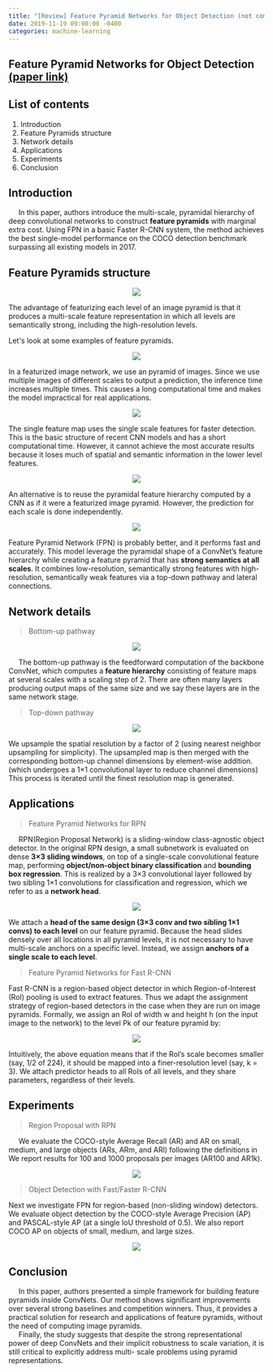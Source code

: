 ```yaml
---
title: "[Review] Feature Pyramid Networks for Object Detection (not complete)"
date: 2019-11-19 09:00:00 -0400
categories: machine-learning
---
```


## Feature Pyramid Networks for Object Detection [(paper link)][Lin]


## List of contents
1. Introduction
2. Feature Pyramids structure
3. Network details
4. Applications
5. Experiments
6. Conclusion


## Introduction
&nbsp;&nbsp;&nbsp;&nbsp; In this paper, authors introduce the multi-scale, pyramidal hierarchy of deep convolutional networks to construct **feature pyramids** with marginal extra cost. Using FPN in a basic Faster R-CNN system, the method achieves the best single-model performance on the COCO detection benchmark surpassing all existing models in 2017.


## Feature Pyramids structure

<div style="text-align:center"><img src="https://user-images.githubusercontent.com/57972646/69858577-aabbf480-12d5-11ea-8a23-c0cb7d42d74e.png" /></div>

The advantage of featurizing each level of an image pyramid is that it produces a multi-scale feature representation in which all levels are semantically strong, including the high-resolution levels.
  
Let's look at some examples of feature pyramids.

<div style="text-align:center"><img src="https://user-images.githubusercontent.com/57972646/69858580-abed2180-12d5-11ea-90b6-178e56b36c8b.png" /></div>

In a featurized image network, we use an pyramid of images. Since we use multiple images of different scales to output a prediction, the inference time increases multiple times. This causes a long computational time and makes the model impractical for real applications.

<div style="text-align:center"><img src="https://user-images.githubusercontent.com/57972646/69858583-ad1e4e80-12d5-11ea-9ca4-0c11ac8a0636.png" /></div>

The single feature map uses the single scale features for faster detection. This is the basic structure of recent CNN models and has a short computational time. However, it cannot achieve the most accurate results because it loses much of spatial and semantic information in the lower level features.

<div style="text-align:center"><img src="https://user-images.githubusercontent.com/57972646/69858591-aee81200-12d5-11ea-884d-47c0d793918e.png" /></div>

An alternative is to reuse the pyramidal feature hierarchy computed by a CNN as if it were a featurized image pyramid. However, the prediction for each scale is done independently.

<div style="text-align:center"><img src="https://user-images.githubusercontent.com/57972646/69858594-b14a6c00-12d5-11ea-8c3e-3c17063110d3.png" /></div>

Feature Pyramid Network (FPN) is probably better, and it performs fast and accurately. This model leverage the pyramidal shape of a ConvNet’s feature hierarchy while creating a feature pyramid that has **strong semantics at all scales**. It combines low-resolution, semantically strong features with high-resolution, semantically weak features via a top-down pathway and lateral connections.


## Network details

> Bottom-up pathway

<div style="text-align:center"><img src="https://user-images.githubusercontent.com/57972646/69858602-b3acc600-12d5-11ea-9111-baf7745d650e.png" /></div>

&nbsp;&nbsp;&nbsp;&nbsp; The bottom-up pathway is the feedforward computation of the backbone ConvNet, which computes a **feature hierarchy** consisting of feature maps at several scales with a scaling step of 2. There are often many layers producing output maps of the same size and we say these layers are in the same network stage.

> Top-down pathway

<div style="text-align:center"><img src="https://user-images.githubusercontent.com/57972646/69858602-b3acc600-12d5-11ea-9111-baf7745d650e.png" /></div>

We upsample the spatial resolution by a factor of 2 (using nearest neighbor upsampling for simplicity). The upsampled map is then merged with the corresponding bottom-up channel dimensions by element-wise addition. (which undergoes a 1×1 convolutional layer to reduce channel dimensions) This process is iterated until the finest resolution map is generated.


## Applications

> Feature Pyramid Networks for RPN

&nbsp;&nbsp;&nbsp;&nbsp; RPN(Region Proposal Network) is a sliding-window class-agnostic object detector. In the original RPN design, a small subnetwork is evaluated on dense **3×3 sliding windows**, on top of a single-scale convolutional feature map, performing **object/non-object binary classification** and **bounding box regression**. This is realized by a 3×3 convolutional layer followed by two sibling 1×1 convolutions for classification and regression, which we refer to as a **network head**. 

<div style="text-align:center"><img src="https://user-images.githubusercontent.com/57972646/69858612-b90a1080-12d5-11ea-95d4-a9cf5582dbd9.png" /></div>

We attach a **head of the same design (3×3 conv and two sibling 1×1 convs) to each level** on our feature pyramid. Because the head slides densely over all locations in all pyramid levels, it is not necessary to have multi-scale anchors on a specific level. Instead, we assign **anchors of a single scale to each level**.

> Feature Pyramid Networks for Fast R-CNN 

Fast R-CNN is a region-based object detector in which Region-of-Interest (RoI) pooling is used to extract features.
Thus we adapt the assignment strategy of region-based detectors in the case when they are run on image pyramids. Formally, we assign an RoI of width w and height h (on the input image to the network) to the level Pk of our feature pyramid by:

<div style="text-align:center"><img src="https://user-images.githubusercontent.com/57972646/69858606-b4ddf300-12d5-11ea-9651-e4f28ef86012.png" /></div>

Intuitively, the above equation means that if the RoI’s scale becomes smaller (say, 1/2 of 224), it should be mapped into a finer-resolution level (say, k = 3). We attach predictor heads to all RoIs of all levels, and they share parameters, regardless of their levels.



## Experiments

> Region Proposal with RPN

&nbsp;&nbsp;&nbsp;&nbsp; We evaluate the COCO-style Average Recall (AR) and
AR on small, medium, and large objects (ARs, ARm, and ARl) following the definitions in  We report results for 100 and 1000 proposals per images (AR100 and AR1k).

<div style="text-align:center"><img src="https://user-images.githubusercontent.com/57972646/69858608-b60f2000-12d5-11ea-8351-f944db091268.png" /></div>

> Object Detection with Fast/Faster R-CNN

Next we investigate FPN for region-based (non-sliding window) detectors. We evaluate object detection by the COCO-style Average Precision (AP) and PASCAL-style AP (at a single IoU threshold of 0.5). We also report COCO AP on objects of small, medium, and large sizes.

<div style="text-align:center"><img src="https://user-images.githubusercontent.com/57972646/69858609-b7d8e380-12d5-11ea-91e6-4da5175b62d5.png" /></div>

## Conclusion

&nbsp;&nbsp;&nbsp;&nbsp; In this paper, authors presented a simple framework for building feature pyramids inside ConvNets. Our method shows significant improvements over several strong baselines and competition winners. Thus, it provides a practical solution for research and applications of feature pyramids, without the need of computing image pyramids. <br/>
&nbsp;&nbsp;&nbsp;&nbsp; Finally, the study suggests that despite the strong representational power of deep ConvNets and their implicit robustness to scale variation, it is still critical to explicitly address multi- scale problems using pyramid representations.



[Lin]: https://arxiv.org/abs/1612.03144
